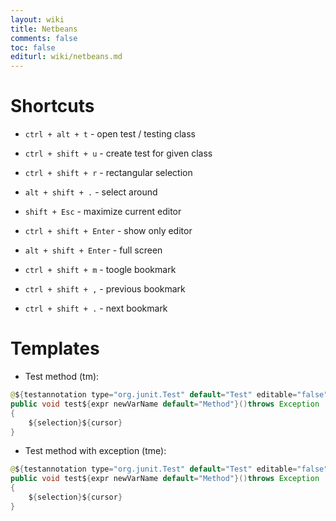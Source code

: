 ```yaml
---
layout: wiki
title: Netbeans
comments: false
toc: false
editurl: wiki/netbeans.md
---
```


# Shortcuts

* `ctrl + alt + t` - open test / testing class
* `ctrl + shift + u` - create test for given class
* `ctrl + shift + r` - rectangular selection
* `alt + shift + .` - select around

* `shift + Esc` - maximize current editor
* `ctrl + shift + Enter` - show only editor
* `alt + shift + Enter` - full screen

* `ctrl + shift + m` - toogle bookmark
* `ctrl + shift + ,` - previous bookmark
* `ctrl + shift + .` - next bookmark

# Templates
* Test method (tm):

```java
@${testannotation type="org.junit.Test" default="Test" editable="false"}
public void test${expr newVarName default="Method"}()throws Exception
{
    ${selection}${cursor}
}
```

* Test method with exception (tme):

```java
@${testannotation type="org.junit.Test" default="Test" editable="false"}(expected = ${exc default="Exception"}.class )
public void test${expr newVarName default="Method"}()throws Exception
{
    ${selection}${cursor}
}
```
